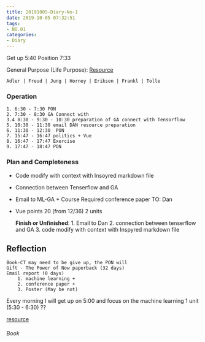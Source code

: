 ```yaml
---
title: 20191005-Diary-No-1
date: 2019-10-05 07:32:51
tags:
- NO.01
categories:
- Diary
---
```



Get up 5:40  Position 7:33

General Purpose (Life Purpose):
[Resource](https://courses.lumenlearning.com/wsu-sandbox/chapter/neo-freudians-adler-erikson-jung-and-horney/)

	Adler | Freud | Jung | Horney | Erikson | Frankl | Tolle


### Operation
	1. 6:30 - 7:30 PON
	2. 7:30 - 8:30 GA Connect with 
	3.4 8:30 - 9:30 - 10:30 preparation of GA connect with Tensorflow
	5. 10:30 - 11:30 email DAN resource preparation
	6. 11:30 - 12:30  PON
	7. 15:47 - 16:47 politics + Vue
	8. 16:47 - 17:47 Exercise
	9. 17:47 - 18:47 PON





### Plan and Completeness

* Code modify with context with Insoyred markdown file
* Connection between Tenserflow and GA
* Email to ML-GA + Course Required conference paper TO: Dan


* Vue points 20 (from  12/36) 2 units

	**Finish or Unfinished**:
		1. Email to Dan
		2. connection between tenserflow and GA
		3. code modify with context with Inspyred markdown file

## Reflection
	Book-CT may need to be give up, the PON will 
 	Gift - The Power of Now paperback (32 days)
 	Email report (0 days)
 		1. machine learning + 
 		2. conference paper + 
 		3. Poster (May be not)


Every morning I will get up on 5:00 and focus on the machine learning 1 unit (5:30 - 6:30) ??

[resource](http://www.ishenping.com/ArtInfo/967893.html)


###### Book
